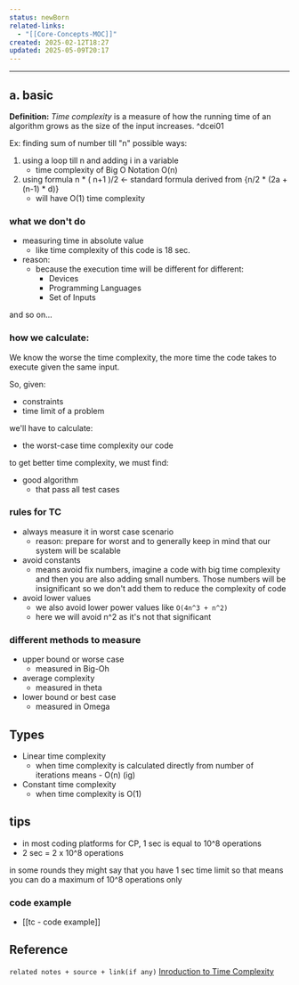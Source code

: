 ```yaml
---
status: newBorn
related-links:
  - "[[Core-Concepts-MOC]]"
created: 2025-02-12T18:27
updated: 2025-05-09T20:17
---
```

---

## a. basic

**Definition:** _Time complexity_ is a measure of how the running time of an algorithm grows as the size of the input increases. ^dcei01


Ex: finding sum of number till "n"
possible ways:
1. using a loop till n and adding i in a variable
	- time complexity of Big O Notation O(n)
2. using formula n * ( n+1 )/2 <- standard formula derived from {n/2 * (2a + (n-1) * d)} 
	- will have O(1) time complexity

### what we don't do

- measuring time in absolute value
	- like time complexity of this code is 18 sec.
- reason:
	- because the execution time will be different for different:
		- Devices
		- Programming Languages
		- Set of Inputs

and so on...

### how we calculate:

We know the worse the time complexity, the more time the code takes to execute given the same input.

So, given:
- constraints
- time limit of a problem

we'll have to calculate:
- the worst-case time complexity our code

to get better time complexity, we must find:
- good algorithm 
	- that pass all test cases


### rules for TC

- always measure it in worst case scenario
	- reason: prepare for worst and to generally keep in mind that our system will be scalable
- avoid constants
	- means avoid fix numbers, imagine a code with big time complexity and then you are also adding small numbers. Those numbers will be insignificant so we don't add them to reduce the complexity of code
- avoid lower values
	- we also avoid lower power values like `O(4n^3 + n^2)`
	- here we will avoid n^2 as it's not that significant


### different methods to measure

- upper bound or worse case
	- measured in Big-Oh
- average complexity
	- measured in theta
- lower bound or best case
	- measured in Omega


## Types

- Linear time complexity
	- when time complexity is calculated directly from number of iterations means - O(n) (ig)
- Constant time complexity
	- when time complexity is O(1)


## tips

- in most coding platforms for CP, 1 sec is equal to 10^8 operations 
- 2 sec = 2 x 10^8 operations

in some rounds they might say that you have 1 sec time limit so that means you can do a maximum of 10^8 operations only


### code example

- [[tc - code example]]


## Reference
`related notes + source + link(if any)`
[Inroduction to Time Complexity](https://read.learnyard.com/dsa/introduction-to-time-complexity/)